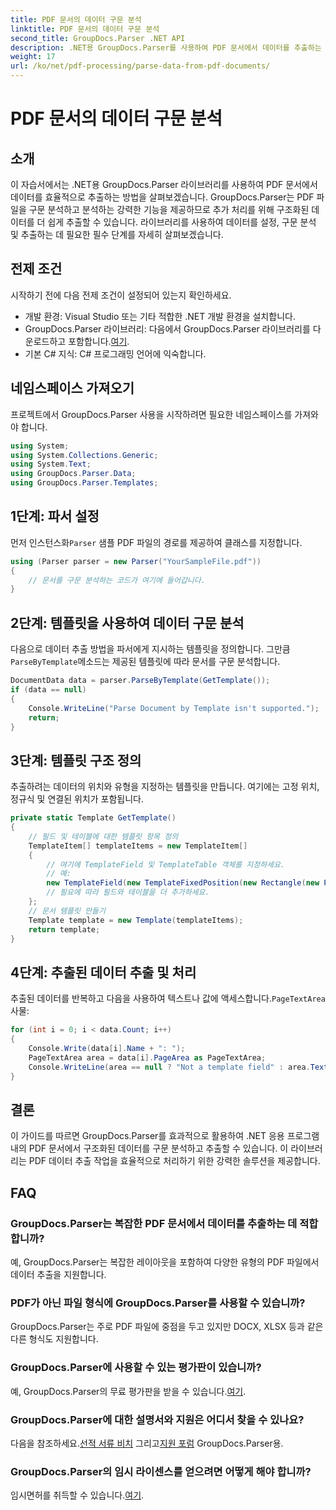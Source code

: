 ```yaml
---
title: PDF 문서의 데이터 구문 분석
linktitle: PDF 문서의 데이터 구문 분석
second_title: GroupDocs.Parser .NET API
description: .NET용 GroupDocs.Parser를 사용하여 PDF 문서에서 데이터를 추출하는 방법을 알아보세요. PDF 파일을 효율적으로 구문 분석하고 처리하려면 단계별 가이드를 따르세요.
weight: 17
url: /ko/net/pdf-processing/parse-data-from-pdf-documents/
---
```


# PDF 문서의 데이터 구문 분석

## 소개
이 자습서에서는 .NET용 GroupDocs.Parser 라이브러리를 사용하여 PDF 문서에서 데이터를 효율적으로 추출하는 방법을 살펴보겠습니다. GroupDocs.Parser는 PDF 파일을 구문 분석하고 분석하는 강력한 기능을 제공하므로 추가 처리를 위해 구조화된 데이터를 더 쉽게 추출할 수 있습니다. 라이브러리를 사용하여 데이터를 설정, 구문 분석 및 추출하는 데 필요한 필수 단계를 자세히 살펴보겠습니다.
## 전제 조건
시작하기 전에 다음 전제 조건이 설정되어 있는지 확인하세요.
- 개발 환경: Visual Studio 또는 기타 적합한 .NET 개발 환경을 설치합니다.
-  GroupDocs.Parser 라이브러리: 다음에서 GroupDocs.Parser 라이브러리를 다운로드하고 포함합니다.[여기](https://releases.groupdocs.com/parser/net/).
- 기본 C# 지식: C# 프로그래밍 언어에 익숙합니다.

## 네임스페이스 가져오기
프로젝트에서 GroupDocs.Parser 사용을 시작하려면 필요한 네임스페이스를 가져와야 합니다.
```csharp
using System;
using System.Collections.Generic;
using System.Text;
using GroupDocs.Parser.Data;
using GroupDocs.Parser.Templates;
```
## 1단계: 파서 설정
 먼저 인스턴스화`Parser` 샘플 PDF 파일의 경로를 제공하여 클래스를 지정합니다.
```csharp
using (Parser parser = new Parser("YourSampleFile.pdf"))
{
    // 문서를 구문 분석하는 코드가 여기에 들어갑니다.
}
```
## 2단계: 템플릿을 사용하여 데이터 구문 분석
 다음으로 데이터 추출 방법을 파서에게 지시하는 템플릿을 정의합니다. 그만큼`ParseByTemplate`메소드는 제공된 템플릿에 따라 문서를 구문 분석합니다.
```csharp
DocumentData data = parser.ParseByTemplate(GetTemplate());
if (data == null)
{
    Console.WriteLine("Parse Document by Template isn't supported.");
    return;
}
```
## 3단계: 템플릿 구조 정의
추출하려는 데이터의 위치와 유형을 지정하는 템플릿을 만듭니다. 여기에는 고정 위치, 정규식 및 연결된 위치가 포함됩니다.
```csharp
private static Template GetTemplate()
{
    // 필드 및 테이블에 대한 템플릿 항목 정의
    TemplateItem[] templateItems = new TemplateItem[]
    {
        // 여기에 TemplateField 및 TemplateTable 객체를 지정하세요.
        // 예:
        new TemplateField(new TemplateFixedPosition(new Rectangle(new Point(35, 135), new Size(100, 10))), "FromCompany"),
        // 필요에 따라 필드와 테이블을 더 추가하세요.
    };
    // 문서 템플릿 만들기
    Template template = new Template(templateItems);
    return template;
}
```
## 4단계: 추출된 데이터 추출 및 처리
 추출된 데이터를 반복하고 다음을 사용하여 텍스트나 값에 액세스합니다.`PageTextArea` 사물:
```csharp
for (int i = 0; i < data.Count; i++)
{
    Console.Write(data[i].Name + ": ");
    PageTextArea area = data[i].PageArea as PageTextArea;
    Console.WriteLine(area == null ? "Not a template field" : area.Text);
}
```

## 결론
이 가이드를 따르면 GroupDocs.Parser를 효과적으로 활용하여 .NET 응용 프로그램 내의 PDF 문서에서 구조화된 데이터를 구문 분석하고 추출할 수 있습니다. 이 라이브러리는 PDF 데이터 추출 작업을 효율적으로 처리하기 위한 강력한 솔루션을 제공합니다.
## FAQ
### GroupDocs.Parser는 복잡한 PDF 문서에서 데이터를 추출하는 데 적합합니까?
예, GroupDocs.Parser는 복잡한 레이아웃을 포함하여 다양한 유형의 PDF 파일에서 데이터 추출을 지원합니다.
### PDF가 아닌 파일 형식에 GroupDocs.Parser를 사용할 수 있습니까?
GroupDocs.Parser는 주로 PDF 파일에 중점을 두고 있지만 DOCX, XLSX 등과 같은 다른 형식도 지원합니다.
### GroupDocs.Parser에 사용할 수 있는 평가판이 있습니까?
 예, GroupDocs.Parser의 무료 평가판을 받을 수 있습니다.[여기](https://releases.groupdocs.com/).
### GroupDocs.Parser에 대한 설명서와 지원은 어디서 찾을 수 있나요?
 다음을 참조하세요.[선적 서류 비치](https://tutorials.groupdocs.com/parser/net/) 그리고[지원 포럼](https://forum.groupdocs.com/c/parser/17) GroupDocs.Parser용.
### GroupDocs.Parser의 임시 라이센스를 얻으려면 어떻게 해야 합니까?
 임시면허를 취득할 수 있습니다.[여기](https://purchase.groupdocs.com/temporary-license/).